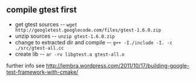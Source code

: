 compile gtest first
-------------------

* get gtest sources -- `wget http://googletest.googlecode.com/files/gtest-1.6.0.zip`
* unzip sources -- `unzip gtest-1.6.0.zip`
* change to extracted dir and compile -- `g++ -I./include -I. -c ./src/gtest-all.cc`
* create lib -- `ar -rv libgtest.a gtest-all.o`

further info see http://lembra.wordpress.com/2011/10/17/building-google-test-framework-with-cmake/
